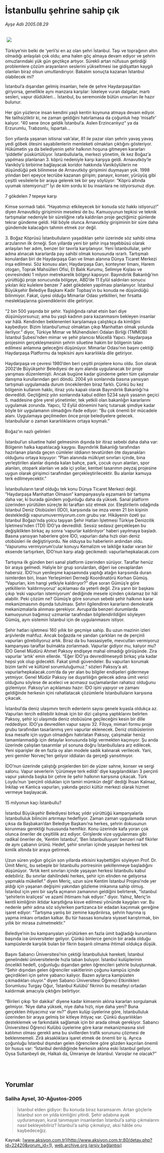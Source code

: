 # İstanbullu şehrine sahip çık

*Ayşe Adlı 2005.08.29*

<div bgcolor="#FFFEF6">
 <font>
  <img border="0" height="1" src="/web/20051217074741im_/http://www.aksiyon.com.tr/images/blank.gif"/>
 </font>
 <font class="content">
  <p>
   <img border="0" hspace="5" src="http://web.archive.org/web/20051217074741im_/http://www.aksiyon.com.tr/resim/560/62.jpg" vspace="5"/>
  </p>
 </font>
 <font class="content">
  Türkiye’nin belki de ‘yerli’si en az olan şehri İstanbul. Taşı ve toprağının altın olmadığı anlaşılalı çok oldu; ama halen göç almaya devam ediyor ve şehrin omuzlarındaki  yük gün geçtikçe artıyor. Sürekli artan nüfusun getirdiği problemlere çözüm arayanların seslerini yükseltmesi ise gidişattan kaygılı olanları biraz olsun umutlandırıyor. Bakalım sonuçta kazanan İstanbul olabilecek mi?
 </font>
 <p>
  <font class="content">
   İstanbul’a dışarıdan gelmiş insanları, hele de şehre Haydarpaşa’dan giriyorsa, genellikle aynı manzara karşılar: İskeleye vuran dalgalar, martı sesleri, vapur düdükleri... İstanbul, bu seremonide bütün unsurları ile hazır bulunur.
   <br>
    <br>
     Her gün yüzlerce insan kendini yaşlı kentin koynuna atmaya devam ediyor. Ne talihsizliktir ki, ne zaman geldiğini hatırlamasa da çoğunluk hep ‘misafir’ kalıyor. “40 sene önce geldik İstanbul’a. Aslen Erzincanlıyız” ya da Erzurumlu, Trabzonlu, Ispartalı...
     <br/>
     <br/>
     Son yıllarda yaşanan istisnai vak’alar, 81 ile pazar olan şehrin yavaş yavaş yedi göbek ötesini sayabilenlerin memleketi olmaktan çıktığını gösteriyor. Hükümetin ya da belediyenin şehir halkının hoşuna gitmeyen kararları ‘şiddetle’ püskürtülüyor. İstanbullularla, merkezi yönetim, ilk kez Boğaz’a yapılması planlanan 3. köprü nedeniyle karşı karşıya geldi. Arnavutköy’le Vaniköy’ü birbirine bağlayacak koridor hakkında Vaniköylülerin ne düşündüğü pek bilinmese de Arnavutköy girişimini duymayan yok. 1998 yılından beri epeyce tecrübe kazanan girişim; panayır, konser, yürüyüş gibi çeşitli vesilelerle bir araya gelerek tek bir şey söylüyor: “Köprü altında uyumak istemiyoruz!” İyi de kim sordu ki bu insanlara ne istiyorsunuz diye.
     <br/>
     <br/>
     7 gökdelen 7 tepeye karşı
     <br/>
     <br/>
     Kimse sormadı tabii. “Hayatımızı etkileyecek bir konuda söz hakkı istiyoruz!” diyen Arnavutköy girişiminin meselesi de bu. Kamuoyunun tepkisi ve teknik tartışmalar nedeniyle bir süreliğine rafa kaldırılan proje geçtiğimiz günlerde tekrar gündeme geldi. Hâl böyle olunca Arnavutköy girişiminin bir süre daha gündemde kalacağını tahmin etmek zor değil.
     <br/>
     <br/>
     3. Boğaz Köprüsü İstanbulluların yaşadıkları şehir üzerinde söz sahibi olma arzularının ilk örneği. Son yıllarda yeni bir şehir inşa teşebbüsü olarak anlaşılan her adım, benzer bir tavırla karşılanıyor. Yeni İstanbullular, şehir adına alınacak kararlarda pay sahibi olmak konusunda ısrarlı. Tartışmalı konulardan biri de Haydarpaşa Garı ve liman alanına Dünya Ticaret Merkezi inşa edilmesi. Söz konusu alan; Haydarpaşa Garı, konteyner limanı, Harem otogarı, Toprak Mahsülleri Ofisi, Et Balık Kurumu, Selimiye Kışlası ve çevresindeki 1 milyon metrekarelik bölgeyi kapsıyor. Bayındırlık Bakanlığı’nın yürüttüğü proje sonucunda bölgeye, ABD’de 11 Eylül saldırıları sonucu yıkılan ikiz kulelere benzer 7 adet gökdelen yapılması planlanıyor. İstanbul Büyükşehir Belediye Başkanı Kadir Topbaş’ın bu konuda ne düşündüğü bilinmiyor. Fakat, üyesi olduğu Mimarlar Odası yetkilileri, her fırsatta  meslektaşlarına güvendiklerini dile getiriyor.
     <br/>
     <br/>
     “2 bin 500 yaşında bir şehir. Yaşlılığında rahat etsin bari diye düşünüyorsunuz; ama bu yaşlı kadının para kazanmasını bekleyen insanlar var hâlâ. Kendinden beklenenleri karşılamaya çalıştıkça da kimliğini kaybediyor. Bizim İstanbul’umuz olmaktan çıkıp Manhattan olmak yolunda ilerliyor.” diyor, Türkiye Mimar ve Mühendisleri Odaları Birliği (TMMOB) İstanbul Şubesi’nden mimar ve şehir plancısı Mücellâ Yapıcı. Haydarpaşa projesinin gerçekleşmesinin şehrin siluetine hakim bir bölgenin talan edilmesi anlamına geleceğini düşünüyor. Mimarlar Odası’nın başını çektiği Haydarpaşa Platformu da tepkisini aynı kararlılıkla dile getiriyor.
     <br/>
     <br/>
     Haydarpaşa ve çevresi 1980’den beri çeşitli projelere konu oldu. Son olarak 2002’de Büyükşehir Belediyesi de aynı alanda uygulanacak bir proje yarışması düzenlemişti. Ancak bugüne kadar gündeme gelen tüm çalışmalar danışma kurullarından geri döndü. 2004 yılı sonlarında basına yansıyan tartışmalı uygulamada durum öncekilerden biraz farklı. Çünkü bu kez bölgenin kullanım hakkı, itiraz yolu kapalı olarak Bayındırlık Bakanlığı’na devredildi. Geçtiğimiz yılın sonlarında kabul edilen 5234 sayılı yasanın geçici 5. maddesine göre yerel yönetimler, tek yetkili olan bakanlığın kararlarını uygulamak zorunda. Yapıcı, 12 Eylül dönemini hariç tutarsak şimdiye kadar böyle bir uygulamanın olmadığını ifade ediyor: “Bu çok önemli bir mücadele alanı. Uygulamaya geçilmeden önce proje belediyelere gelecek. İstanbullular o zaman kararlılıklarını ortaya koymalı.”
     <br/>
     <br/>
     Boğaz’ın nazlı gelinleri
     <br/>
     <br/>
     İstanbul’un siluetine halel gelmesinin dışında bir itiraz sebebi daha daha var: Bölgenin halka kapatılacağı kaygısı. Bayındırlık Bakanlığı tarafından hazırlanan planda geçen cümleler iddianın tevatürden öte dayanakları olduğunu ortaya koyuyor: “Plan alanında mülkiyet sınırları içinde, bina yerleştirilen alanlar dışında kalan bahçe, park, çocuk oyun alanları, spor alanları, otopark alanları ve ada içi yollar, kentsel tasarımın peyzaj projesine uygun olarak girişimci tarafından gerçekleştirilecektir. Bu alanlar kamuya terk edilmeyecektir.”
     <br/>
     <br/>
     İstanbulluların taraf olduğu tek konu Dünya Ticaret Merkezi değil. “Haydarpaşa Manhattan Olmasın” kampanyasıyla eşzamanlı bir tartışma daha var, ki burada gündem yoğunluğu daha da yüksek. Sanal platform üzerinden yürütülen süreçte iki taraftan söz etmek zor. Eleştirilerin odağında İstanbul Deniz Otobüsleri (İDO), karşısında ise imza veren 21 bin kişinin desteklediği vapurumuvermiyorum.com grubu var. Hikâyenin özeti şu: İstanbul Boğazı’nda yolcu taşıyan Şehir Hatları İşletmesi Türkiye Denizcilik İşletmesi’nden (TDİ) İDO’ya devredildi. Sessiz sedasız gerçekleşen bu değişiklikten birkaç ay sonra ‘vapurlar kaldırılıyor’ haberi yayılmaya başladı. Basına yansıyan haberlere göre İDO, vapurları daha hızlı olan deniz otobüsleri ile değiştiriyordu. Ne olduysa bu haberlerin ardından oldu. ‘Vapurumu vermiyorum’cular konuyu Kemalizm ve laikliğe kadar varan bir eksende tartışırken, İDO’nun karşı atağı gecikmedi: vapurlarhepkalacak.com
     <br/>
     <br/>
     Tartışma ilk günden beri sanal platform üzerinden sürüyor. Taraflar henüz bir araya gelmedi. Haliyle bir grup sorulardan, diğeri ise cevaplardan habersiz. İDO’nun yenileşme kapsamında yaptığı atağın karşısında duran isimlerden biri, İnsan Yerleşimleri Derneği Koordinatörü Korhan Gümüş. “Vapurları, kim hangi yetkiyle kaldırıyor?” diye soran Gümüş’e göre yetkililerin ‘kaldırmıyoruz’ açıklaması da yeterli değil. Zira yarın bir başkası çıkıp ‘eski vapurları istemiyorum’ dediğinde mesele içinden çıkılamaz bir hâl alabilir. Peki çözüm ne? Gümüş’e göre sorunun sebebi şehir halkının karar mekanizmasının dışında tutulması. Şehri ilgilendiren kararların demokratik mekanizmalarla alınması gerekiyor. Avrupa’da benzeri durumlarda kamuoyunun bağımsız uzmanlar tarafından bilgilendirildiğini söyleyen Gümüş, aynı sistemin İstanbul için de uygulanmasını istiyor.
     <br/>
     <br/>
     Şehir hatları işletmesi 160 yıllık bir geçmişe sahip. Bu uzun mazinin izleri arşivlerde mahfuz. Ancak boğazda ne yandan çarklıları ne de perçinli vapurları görebiliyoruz artık. Biraz da bu hassasiyetle, mevcutları vermiyoruz kampanyası taraftar bulmakta zorlanmadı. Vapurlar gidiyor mu, kalıyor mu? İDO Genel Müdürü Ahmet Paksoy endişeye mahal olmadığı görüşünde. Zira vapurlar ‘artık’ emin ellerde. “Eğer İDO’ya devredilmeseydi birkaç yıla kadar hepsi yok olup gidecekti. Fakat şimdi güvendeler. Bu vapurları korumak bizim tarihî ve kültürel sorumluluğumuz.” sözleri Paksoy’a  ait. vapurlarhepkalacak.com’da da yer alan bu bilgiler endişeleri gidermeye yetmiyor. Genel Müdür Paksoy ise duyarlılığın gelecek adına ümit verici olduğunu söylese de aceleci ve acımasız suçlamalardan rahatsız olduğunu gizlemiyor. Paksoy’un açıklaması hazır: İDO işini yapıyor ve zamanı geldiğinde herkesin içini rahatlatacak çözümlerle İstanbulluların karşısına çıkacak.
     <br/>
     <br/>
     İstanbul’da deniz ulaşımını tercih edenlerin sayısı genele kıyasla oldukça az. Vapurları tercih edilebilir kılmak için bir dizi çalışma yaptıklarını belirten Paksoy, şehir içi ulaşımda deniz otobüsüne geçileceğini kesin bir dille reddediyor. İDO’ya devredilen vapur sayısı 32. Filoya, mimari formu proje grubu tarafından tasarlanmış yeni vapurlar eklenecek. Deniz otobüslerinin kısa mesafe için uygun olmadığını hatırlatan Paksoy, çalışmalar henüz tamamlanmadığı için detaylar konusunda bilgi vermekten kaçınıyor. Şu anda üzerinde çalışılan tasarımlar yıl sonuna doğru İstanbullulara arz edilecek. Yeni siparişler de en fazla oy alan modele sadık kalınarak verilecek. Yani, yeni gemiler Norveç’ten geliyor iddiaları da gerçeği yansıtmıyor.
     <br/>
     <br/>
     İDO’nun üzerinde çalıştığı projelerden biri de yüzer sahne, konser ve sergi salonu. Vapur severlerin ‘çürümeye terk edildi’ diye kaygılandıkları 3 perçinli vapur yakında başka bir çehre ile şehir halkının karşısına çıkacak. Türk Loydu’nun ‘perçinli oldukları için tamiri mümkün değil’ dediği İhsan Kalmaz, İnkilap ve Kanlıca vapurları, yakında gezici kültür merkezi olarak hizmet vermeye başlayacak.
     <br/>
     <br/>
     15 milyonun kaçı İstanbullu?
     <br/>
     <br/>
     İstanbul Büyükşehir Belediyesi birkaç yıldır yürüttüğü kampanyalarla İstanbulluluk bilincini artırmayı hedefliyor. Zaman zaman uygulamada sorun çıksa da Başbakan’dan Belediye Başkanı’na herkes, şehrin dokusunun korunması gerektiği hususunda hemfikir. Konu üzerinde kafa yoran çok olunca öneriler de çeşitlilik arz ediyor. Girişlerde vize uygulanması gibi radikal öneriler de, ‘Kentim İstanbul’, ‘Ben İstanbulluyum’ benzeri naif fikirler de aynı çabanın ürünü. Hedef, şehir sınırları içinde yaşayan herkesi tek kimlik altında bir araya getirmek.
     <br/>
     <br/>
     Uzun süren yoğun göçün son yıllarda etkisini kaybettiğini söyleyen Prof. Dr. Ümit Meriç, bu sebeple bir İstanbullu portresinin şekillenmeye başladığını düşünüyor. “Artık kent sınırları içinde yaşayan herkesi İstanbullu kabul edebiliriz. Bu sınırlar dahilindeki herkes, şehir için elinden ne geliyorsa yapmakla mükellef.” diyen Meriç, uzun süre Kentim İstanbul Projesi’nde yer aldığı için yaşanan değişimi yakından gözleme imkanına sahip olmuş. İstanbul için yeni bir sayfa açmanın zamanının geldiğini belirterek, “İstanbul ‘şehirlerin kraliçesi’ ve azamî ihtimamı hak ediyor.” diyor. Yalnız, Meriç’in  kentli kimliğinin iktidar karşıtlığına kisve edilmesi yönünde kaygıları var. Bu nedenle şehir adına söz söylerken partizanca bir edadan kaçınmak gereğine işaret ediyor: “Tartışma yanlış bir zemine kaydırılırsa, şehrin hayrına iş yapma imkanı ortadan kalkar. Bu tür hassas konulara siyaset karıştırmak, bin yıllık bir mirasa zulmetmektir.”
     <br/>
     <br/>
     Belediye’nin bu kampanyaları yürütürken en fazla ümit bağladığı kurumların başında ise üniversiteler geliyor. Çünkü binlerce gencin bir arada olduğu kampüslerde karşılık bulan bir fikrin başarılı olmama ihtimali oldukça düşük.
     <br/>
     <br/>
     Başını Sabancı Üniversitesi’nin çektiği İstanbulluluk hareketi, İstanbul genelindeki üniversitelerde hızla taban buluyor. İstanbul kulüplerinin öncelikli hedefi, çoğunluğu dışarıdan gelen öğrencileri şehirle buluşturmak. “Şehir dışından gelen öğrenciler vakitlerinin çoğunu kampüs içinde geçirdikleri için şehre yabancı kalıyor. Bazen aylarca kampüsten çıkmadıkları oluyor.” diyen Sabancı Üniversitesi Öğrenci Etkinlikleri Sorumlusu Turgay Oğur, ‘İstanbul Kulübü’ fikrinin bu mesafeyi ortadan kaldırmak amacıyla çıktığını belirtiyor.
     <br/>
     <br/>
     “Birileri çıkıp ‘bir dakika!’ diyene kadar kimsenin aklına kararları sorgulamak gelmiyor. ‘Niye daha yüksek, niye daha hızlı, niye daha yeni? Buna gerçekten ihtiyacımız var mı?” diyen kulüp üyelerine göre, İstanbulluluk üzerinden bir araya gelmiş bir kitleye ihtiyaç var. Çünkü duyarlılıkları desteklemek ve farkındalık sağlamak için bir arada olmak gerekiyor. Sabancı Üniversitesi Öğrenci Kulübü üyelerine göre karar mekanizmasına sivil katılımın olması gerekli ama bu sivillerden trafik sorununu çözmesi de beklenmemeli. Zirâ aksaklıklara işaret etmek de önemli bir iş. Ayrıca çoğunluğu İstanbul dışından gelen öğrencilere göre gözden kaçırılan önemli bir husus var: “İstanbul denildiğinde herkesin aklına eski İstanbul geliyor. Oysa Sultanbeyli de, Halkalı da, Ümraniye de İstanbul. Varoşlar ne olacak?”
     <br/>
    </br>
   </br>
  </font>
  <br/>
  <!---- YAZI SONU ----------->
 </p>
</div>


## Yorumlar

### Saliha Aysel, 30-Ağustos-2005
> İstanbul elden gidiyor: 
> Bu konuda biraz karamsarım. Artan göçlerle İstanbul son on yılda kimliğini yitirdi. Şehir adabına ayak uyduramayan, kural tanımayan insanlardan İstanbul’a sahip çıkmalarını nasıl bekleyebiliriz? İstanbul’a sahip çıkmalıyız, aksi hâlde onu kaybedeceğiz.

Kaynak: [www.aksiyon.com.tr](http://www.aksiyon.com.tr:80/detay.php?id=22420&yorum_id=1), [web.archive.org (arşiv bağlantısı)](http://web.archive.org/web/20051217074741/http://www.aksiyon.com.tr:80/detay.php?id=22420&yorum_id=1)
